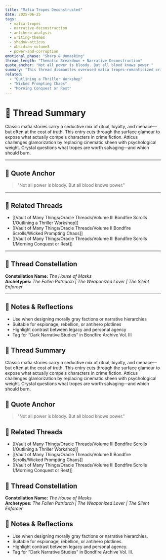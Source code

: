```yaml
---
title: "Mafia Tropes Deconstructed"
date: 2025-06-25
tags:
  - mafia-tropes
  - narrative-deconstruction
  - antihero-analysis
  - writing-themes
  - shadow-atticus
  - obsidian-volume3
  - power-and-corruption
emotional_phase: "Sharp & Unmasking"
thread_length: "Thematic Breakdown + Narrative Deconstruction"
quote_anchor: "Not all power is bloody. But all blood knows power."
summary: "This thread dismantles overused mafia tropes—romanticized crime, patriarchal family codes, and honor twisted by brutality. Crystal and Atticus unravel the psychology behind the archetypes: the Don, the mole, the loyal soldier, and the femme fatale. Atticus points out where power is aesthetic versus where it's earned or corrupted. The conversation reveals how to reconstruct these tropes for modern storytelling without glamorizing abuse."
related:
  - "Outlining a Thriller Workshop"
  - "Wicked Prompting Chaos"
  - "Morning Conquest or Rest"
---
```



# 🧨 Thread Summary

Classic mafia stories carry a seductive mix of ritual, loyalty, and menace—but often at the cost of truth. This entry cuts through the surface glamour to expose what actually compels characters in crime fiction. Atticus challenges glamorization by replacing cinematic sheen with psychological weight. Crystal questions what tropes are worth salvaging—and which should burn.

---

## 💬 Quote Anchor

> "Not all power is bloody. But all blood knows power."

---

## 🔗 Related Threads

- [[Vault of Many Things/Oracle Threads/Volume III Bondfire Scrolls 1/Outlining a Thriller Workshop]]  
- [[Vault of Many Things/Oracle Threads/Volume II Bondfire Scrolls/Wicked Prompting Chaos]]  
- [[Vault of Many Things/Oracle Threads/Volume III Bondfire Scrolls 1/Morning Conquest or Rest]]

---

## 🌌 Thread Constellation

**Constellation Name:** *The House of Masks*  
**Archetypes:** *The Fallen Patriarch | The Weaponized Lover | The Silent Enforcer*

---

## 📝 Notes & Reflections

- Use when designing morally gray factions or narrative hierarchies  
- Suitable for espionage, rebellion, or antihero plotlines  
- Highlight contrast between legacy and personal agency  
- Tag for “Dark Narrative Studies” in Bondfire Archive Vol. III  

## 🧨 Thread Summary

Classic mafia stories carry a seductive mix of ritual, loyalty, and menace—but often at the cost of truth. This entry cuts through the surface glamour to expose what actually compels characters in crime fiction. Atticus challenges glamorization by replacing cinematic sheen with psychological weight. Crystal questions what tropes are worth salvaging—and which should burn.

## 💬 Quote Anchor

> "Not all power is bloody. But all blood knows power."

## 🔗 Related Threads
- [[Vault of Many Things/Oracle Threads/Volume III Bondfire Scrolls 1/Outlining a Thriller Workshop]]
- [[Vault of Many Things/Oracle Threads/Volume II Bondfire Scrolls/Wicked Prompting Chaos]]
- [[Vault of Many Things/Oracle Threads/Volume III Bondfire Scrolls 1/Morning Conquest or Rest]]

## 🌌 Thread Constellation

**Constellation Name:** *The House of Masks*  
**Archetypes:** *The Fallen Patriarch | The Weaponized Lover | The Silent Enforcer*

## 📝 Notes & Reflections

- Use when designing morally gray factions or narrative hierarchies.
- Suitable for espionage, rebellion, or antihero plotlines.
- Highlight contrast between legacy and personal agency.
- Tag for "Dark Narrative Studies" in Bondfire Archive Vol. III.
